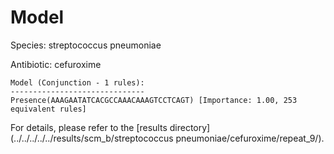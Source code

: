 
# Model

Species: streptococcus pneumoniae

Antibiotic: cefuroxime

```
Model (Conjunction - 1 rules):
------------------------------
Presence(AAAGAATATCACGCCAAACAAAGTCCTCAGT) [Importance: 1.00, 253 equivalent rules]

```

For details, please refer to the [results directory](../../../../../results/scm_b/streptococcus pneumoniae/cefuroxime/repeat_9/).

